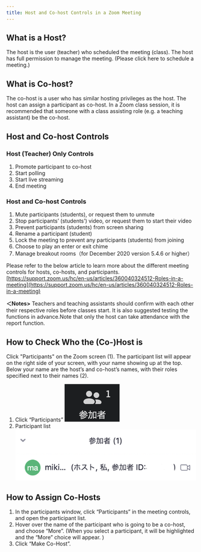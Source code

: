 ```yaml
---
title: Host and Co-host Controls in a Zoom Meeting
---
```


## What is a Host?
The host is the user (teacher) who scheduled the meeting (class). The host has full permission to manage the meeting.
(Please click here to schedule a meeting.)

## What is Co-host?
The co-host is a user who has similar hosting privileges as the host. The host can assign a participant as co-host.
In a Zoom class session, it is recommended that someone with a class assisting role (e.g. a teaching assistant) be the co-host.

## Host and Co-host Controls
### Host (Teacher) Only Controls
1. Promote participant to co-host
1. Start polling
1. Start live streaming
1. End meeting

### Host and Co-host Controls
1. Mute participants (students), or request them to unmute
1. Stop participants’ (students’) video, or request them to start their video
1. Prevent participants (students) from screen sharing
1. Rename a participant (student)
1. Lock the meeting to prevent any participants (students) from joining
1. Choose to play an enter or exit chime
1. Manage breakout rooms（for December 2020 version 5.4.6 or higher）

Please refer to the below article to learn more about the different meeting controls for hosts, co-hosts, and participants.
[https://support.zoom.us/hc/en-us/articles/360040324512-Roles-in-a-meeting](https://support.zoom.us/hc/en-us/articles/360040324512-Roles-in-a-meeting)

**＜Notes>**
Teachers and teaching assistants should confirm with each other their respective roles before classes start. It is also suggested testing the functions in advance.Note that only the host can take attendance with the report function.

## How to Check Who the (Co-)Host is
Click "Participants" on the Zoom screen (1).  The participant list will appear on the right side of your screen, with your name showing up at the top. Below your name are the host’s and co-host’s names, with their roles specified next to their names (2).
1. Click “Participants”
![co-host](/zoom/how/common/img/sharing_screen_faculty_members_1.png)
1. Participant list
![participant_list](/zoom/how/common/img/sharing_screen_faculty_members_2.png)

## How to Assign Co-Hosts
1. In the participants window, click “Participants” in the meeting controls, and open the participant list.
1. Hover over the name of the participant who is going to be a co-host, and choose “More”. (When you select a participant, it will be highlighted and the “More” choice will appear. )
1. Click “Make Co-Host”.

